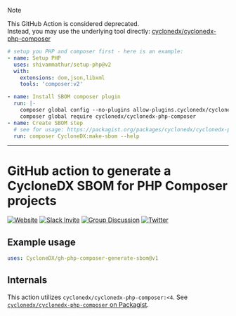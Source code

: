 > [!NOTE]
> This GitHub Action is considered deprecated.  
> Instead, you may use the underlying tool directly: [cyclonedx/cyclonedx-php-composer](https://packagist.org/packages/cyclonedx/cyclonedx-php-composer)
>
> ```yaml
> # setup you PHP and composer first - here is an example:
> - name: Setup PHP
>   uses: shivammathur/setup-php@v2
>   with:
>     extensions: dom,json,libxml
>     tools: 'composer:v2'
> 
> - name: Install SBOM composer plugin 
>   run: |-
>     composer global config --no-plugins allow-plugins.cyclonedx/cyclonedx-php-composer true
>     composer global require cyclonedx/cyclonedx-php-composer
> - name: Create SBOM step
>   # see for usage: https://packagist.org/packages/cyclonedx/cyclonedx-php-composer
>   run: composer CycloneDX:make-sbom --help
> ```

----

# GitHub action to generate a CycloneDX SBOM for PHP Composer projects

[![Website](https://img.shields.io/badge/https://-cyclonedx.org-blue.svg)](https://cyclonedx.org/)
[![Slack Invite](https://img.shields.io/badge/Slack-Join-blue?logo=slack&labelColor=393939)](https://cyclonedx.org/slack/invite)
[![Group Discussion](https://img.shields.io/badge/discussion-groups.io-blue.svg)](https://groups.io/g/CycloneDX)
[![Twitter](https://img.shields.io/twitter/url/http/shields.io.svg?style=social&label=Follow)](https://twitter.com/CycloneDX_Spec)


## Example usage

```yaml
uses: CycloneDX/gh-php-composer-generate-sbom@v1
```

## Internals

This action utilizes `cyclonedx/cyclonedx-php-composer:<4`. See [`cyclonedx/cyclonedx-php-composer` on Packagist](https://packagist.org/packages/cyclonedx/cyclonedx-php-composer).

